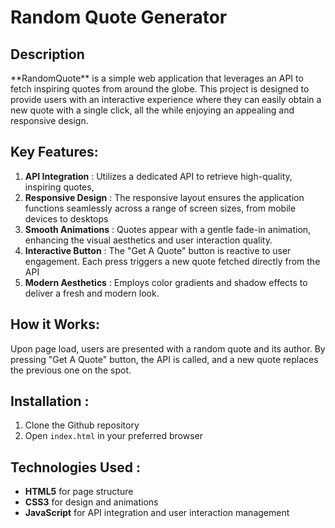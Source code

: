 # Random Quote Generator
## Description
<p>
 **RandomQuote** is a simple web application that leverages an API to fetch inspiring quotes from around the globe. This project is designed to provide users with an interactive experience where they can easily obtain a new quote with a single click, all the while enjoying an appealing and responsive design.
</p>

## Key Features:
1. **API Integration** : Utilizes a dedicated API to retrieve high-quality, inspiring quotes,
2. **Responsive Design** : The responsive layout ensures the application functions seamlessly across a range of screen sizes, from mobile devices to desktops
3. **Smooth Animations** : Quotes appear with a gentle fade-in animation, enhancing the visual aesthetics and user interaction quality.
4. **Interactive Button** : The "Get A Quote" button is reactive to user engagement. Each press triggers a new quote fetched directly from the API
5. **Modern Aesthetics** : Employs color gradients and shadow effects to deliver a fresh and modern look.

## How it Works:
<p>
Upon page load, users are presented with a random quote and its author. By pressing "Get A Quote" button, the API is called, and a new quote replaces the previous one on the spot.
</p>

## Installation :
1. Clone the Github repository
2. Open `index.html` in your preferred browser

## Technologies Used :
- **HTML5** for page structure
- **CSS3** for design and animations
- **JavaScript** for API integration and user interaction management
